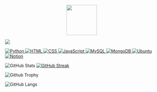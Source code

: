 <p align="center">
 <img src="https://www.google.com/url?sa=i&url=https%3A%2F%2Fwww.pinterest.com%2Fideas%2Fdesktop-gif%2F942625269223%2F&psig=AOvVaw14bNl-kL3P7fBKeSENSrqe&ust=1754112116260000&source=images&cd=vfe&opi=89978449&ved=0CBQQjRxqFwoTCOj3gYDv6I4DFQAAAAAdAAAAABBZ" width="100" height="100" />
</p>

![](https://komarev.com/ghpvc/?username=amrit-arya&color=blue)

<a href="TARGET_LINK">
    <img alt="Python" src="https://img.shields.io/badge/Python-FFD43B?style=for-the-badge&logo=python&logoColor=blue" />
</a>
<a href="TARGET_LINK">
    <img alt="HTML" src="https://img.shields.io/badge/HTML5-E34F26?style=for-the-badge&logo=html5&logoColor=white" />
</a>
<a href="TARGET_LINK">
    <img alt="CSS" src="https://img.shields.io/badge/CSS3-1572B6?style=for-the-badge&logo=css3&logoColor=white" />
</a>
<a href="TARGET_LINK">
    <img alt="JavaScript" src="https://img.shields.io/badge/JavaScript-323330?style=for-the-badge&logo=javascript&logoColor=F7DF1E" />
</a>
<a href="TARGET_LINK">
    <img alt="MySQL" src="https://img.shields.io/badge/MySQL-005C84?style=for-the-badge&logo=mysql&logoColor=white" />
</a>
<a href="TARGET_LINK">
    <img alt="MongoDB" src="https://img.shields.io/badge/MongoDB-4EA94B?style=for-the-badge&logo=mongodb&logoColor=white" />
</a>
<a href="TARGET_LINK">
    <img alt="Ubuntu" src="https://img.shields.io/badge/Notion-000000?style=for-the-badge&logo=notion&logoColor=white" />
</a>
<a href="TARGET_LINK">
    <img alt="Notion" src="https://img.shields.io/badge/Ubuntu-E95420?style=for-the-badge&logo=ubuntu&logoColor=white" />
</a>


![GitHub Stats](https://github-readme-stats.vercel.app/api?username=amrit-arya&show_icons=true&theme=radical)
[![GitHub Streak](https://github-readme-streak-stats.herokuapp.com?user=amrit-arya&theme=blueberry&date_format=M%20j%5B%2C%20Y%5D)](https://git.io/streak-stats)

![Github Trophy](https://github-profile-trophy.vercel.app/?username=amrit-arya&theme=discord)

![GitHub Langs](https://github-readme-stats.vercel.app/api/top-langs/?username=amrit-arya&layout=compact&theme=blue-green)

